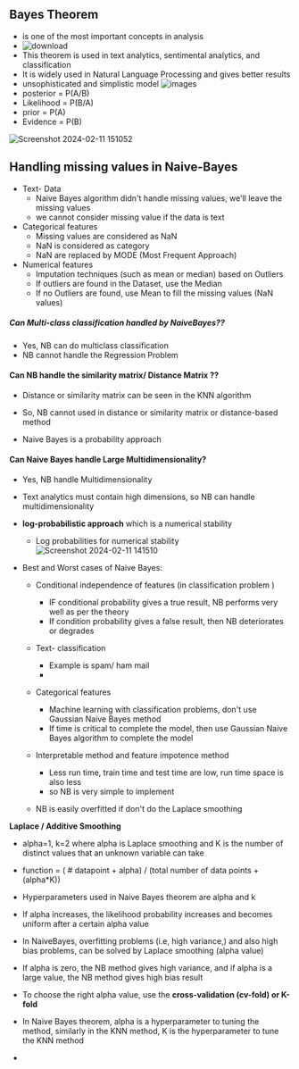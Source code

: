 
## Bayes Theorem
- is one of the most important concepts in analysis
- ![download](https://github.com/Selvam-DG/Machine_Learning_Techniques/assets/98681717/00d19134-779a-445d-a656-316a00705ee5)
- This theorem is used in text analytics, sentimental analytics, and classification
- It is widely used in Natural Language Processing and gives better results
- unsophisticated and simplistic model
![images](https://github.com/Selvam-DG/Machine_Learning_Techniques/assets/98681717/ab2c171c-db05-42d6-9b45-30d54a26a22e)
- posterior = P(A/B)
- Likelihood = P(B/A)
- prior = P(A)
- Evidence = P(B)

![Screenshot 2024-02-11 151052](https://github.com/Selvam-DG/Machine_Learning_Techniques/assets/98681717/c1eac4c1-258c-4ca8-9c44-cb0344c3c047)
## Handling missing values in Naive-Bayes
- Text- Data
  - Naive Bayes algorithm didn't  handle missing values, we'll leave the missing values
  - we cannot consider missing value if the data is text
- Categorical features
  - Missing values are considered as NaN
  - NaN is considered as category
  - NaN are replaced by MODE (Most Frequent Approach)
- Numerical features
  - Imputation techniques (such as mean or median) based on Outliers
  - If outliers are found in the Dataset, use the Median
  - If no Outliers are found, use Mean to fill the missing values (NaN values)
##### Can Multi-class classification handled by NaiveBayes??
- Yes, NB can do multiclass classification
- NB cannot handle the Regression Problem
#### Can NB handle the similarity matrix/ Distance Matrix ??
  - Distance or similarity matrix can be seen in the KNN algorithm
  - So, NB cannot used in distance or similarity matrix or distance-based method
 
- Naive Bayes is a probability approach

#### Can Naive Bayes handle Large Multidimensionality?
- Yes, NB handle Multidimensionality
- Text analytics must contain high dimensions, so NB can handle multidimensionality
- **log-probabilistic approach** which is a numerical stability
  - Log probabilities for numerical stability
![Screenshot 2024-02-11 141510](https://github.com/Selvam-DG/Machine_Learning_Techniques/assets/98681717/f957344c-cd70-4349-aae8-cd170428cab8)

- Best and Worst cases of Naive Bayes:
  - Conditional independence of features (in  classification problem )

    - IF conditional probability gives a true result, NB performs very well as per the theory
    - If condition probability gives a false result, then NB deteriorates or degrades
  - Text- classification
    - Example is spam/ ham mail
    - 
  - Categorical features
    - Machine learning with classification problems, don't use Gaussian Naive Bayes method
    - If time is critical to complete the model, then use Gaussian Naive Bayes algorithm to complete the model
  - Interpretable method and feature impotence method
    - Less run time, train time and test time are low, run time space is also less
    - so NB is very simple to implement
  - NB is easily overfitted if don't do the Laplace smoothing
  
**Laplace / Additive Smoothing**
-   alpha=1, k=2 where alpha is Laplace smoothing and K is the number of distinct values that an unknown variable can take
-   function = ( # datapoint + alpha) / (total number of data points + (alpha*K))
-   Hyperparameters used in Naive Bayes theorem are alpha and k
-   If alpha increases, the likelihood probability increases and becomes uniform after a certain alpha value
-   In NaiveBayes, overfitting problems (i.e, high variance,) and also high bias problems, can be solved by Laplace smoothing (alpha value)
-   If alpha is zero, the NB method gives high variance, and if alpha is a large value, the NB method gives high bias result
-   To choose the right alpha value, use the **cross-validation (cv-fold) or K-fold**
-   In Naive Bayes theorem, alpha is a hyperparameter to tuning the method, similarly in the KNN method, K is the hyperparameter to tune the KNN method

  
- 
